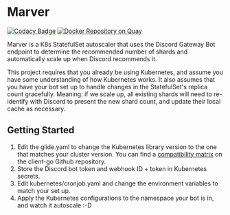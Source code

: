 # Marver

[![Codacy Badge](https://api.codacy.com/project/badge/Grade/0ebe243e3e3249d9a36c7b230dca354a)](https://app.codacy.com/app/auttaja-dev-team/Marver?utm_source=github.com&utm_medium=referral&utm_content=Auttaja-OpenSource/Marver&utm_campaign=Badge_Grade_Settings)
[![Docker Repository on Quay](https://quay.io/repository/kelwing/marver/status "Docker Repository on Quay")](https://quay.io/repository/kelwing/marver)

Marver is a K8s StatefulSet autoscaler that uses the Discord Gateway Bot endpoint to determine the recommended number of shards and automatically scale up when Discord recommends it.

This project requires that you already be using Kubernetes, and assume you have some understanding of how Kubernetes works.  It also assumes that you have your bot set up to handle changes in the StatefulSet's replica count gracefully.  Meaning: if we scale up, all existing shards will need to re-identify with Discord to present the new shard count, and update their local cache as necessary.

## Getting Started
1.  Edit the glide.yaml to change the Kubernetes library version to the one that matches your cluster version.  You can find a [compatibility matrix](https://github.com/kubernetes/client-go#compatibility-matrix) on the client-go Github repository.
2.  Store the Discord bot token and webhook ID + token in Kubernetes secrets.
3.  Edit kubernetes/cronjob.yaml and change the environment variables to match your set up.
4.  Apply the Kubernetes configurations to the namespace your bot is in, and watch it autoscale :-D
